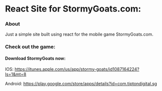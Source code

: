 # React Site for StormyGoats.com:

### About
Just a simple site built using react for the mobile game StormyGoats.com.

### Check out the game:
#### Download StormyGoats now:
IOS: https://itunes.apple.com/us/app/stormy-goats/id1087164224?ls=1&mt=8

Android: https://play.google.com/store/apps/details?id=com.tiptondigital.sg